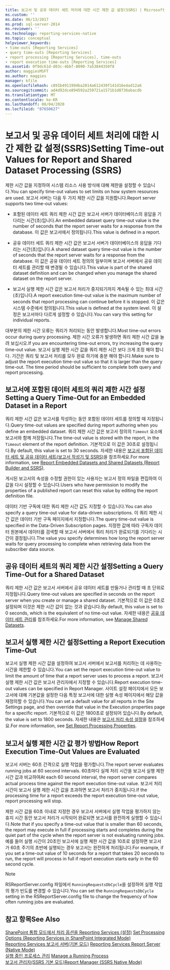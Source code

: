 ```yaml
---
title: 보고서 및 공유 데이터 세트 처리에 대한 시간 제한 값 설정(SSRS) | Microsoft Docs
ms.custom: ''
ms.date: 06/13/2017
ms.prod: sql-server-2014
ms.reviewer: ''
ms.technology: reporting-services-native
ms.topic: conceptual
helpviewer_keywords:
- time-outs [Reporting Services]
- query time-outs [Reporting Services]
- report processing [Reporting Services], time-outs
- report execution time-outs [Reporting Services]
ms.assetid: 0f9dc61d-d03c-4bbf-8090-7a53844350f8
author: maggiesMSFT
ms.author: maggies
manager: kfile
ms.openlocfilehash: c891b4911994ba2814a612439f141d16e4ad12a6
ms.sourcegitcommit: ad4d92dce894592a259721a1571b1d8736abacdb
ms.translationtype: MT
ms.contentlocale: ko-KR
ms.lasthandoff: 08/04/2020
ms.locfileid: "87650627"
---
```

# <a name="setting-time-out-values-for-report-and-shared-dataset-processing-ssrs"></a><span data-ttu-id="b76f0-102">보고서 및 공유 데이터 세트 처리에 대한 시간 제한 값 설정(SSRS)</span><span class="sxs-lookup"><span data-stu-id="b76f0-102">Setting Time-out Values for Report and Shared Dataset Processing (SSRS)</span></span>
  <span data-ttu-id="b76f0-103">제한 시간 값을 지정하여 시스템 리소스 사용 방식에 대해 제한을 설정할 수 있습니다.</span><span class="sxs-lookup"><span data-stu-id="b76f0-103">You can specify time-out values to set limits on how system resources are used.</span></span> <span data-ttu-id="b76f0-104">보고서 서버는 다음 두 가지 제한 시간 값을 지원합니다.</span><span class="sxs-lookup"><span data-stu-id="b76f0-104">Report server supports two time-out values:</span></span>  
  
-   <span data-ttu-id="b76f0-105">포함된 데이터 세트 쿼리 제한 시간 값은 보고서 서버가 데이터베이스의 응답을 기다리는 시간(초)입니다.</span><span class="sxs-lookup"><span data-stu-id="b76f0-105">An embedded dataset query time-out value is the number of seconds that the report server waits for a response from the database.</span></span> <span data-ttu-id="b76f0-106">이 값은 보고서에서 정의됩니다.</span><span class="sxs-lookup"><span data-stu-id="b76f0-106">This value is defined in a report.</span></span>  
  
-   <span data-ttu-id="b76f0-107">공유 데이터 세트 쿼리 제한 시간 값은 보고서 서버가 데이터베이스의 응답을 기다리는 시간(초)입니다.</span><span class="sxs-lookup"><span data-stu-id="b76f0-107">A shared dataset query time-out value is the number of seconds that the report server waits for a response from the database.</span></span> <span data-ttu-id="b76f0-108">이 값은 공유 데이터 세트 정의의 일부이며 보고서 서버에서 공유 데이터 세트를 관리할 때 변경될 수 있습니다.</span><span class="sxs-lookup"><span data-stu-id="b76f0-108">This value is part of the shared dataset definition and can be changed when you manage the shared dataset on the report server.</span></span>  
  
-   <span data-ttu-id="b76f0-109">보고서 실행 제한 시간 값은 보고서 처리가 중지되기까지 계속될 수 있는 최대 시간(초)입니다.</span><span class="sxs-lookup"><span data-stu-id="b76f0-109">A report execution time-out value is the maximum number of seconds that report processing can continue before it is stopped.</span></span> <span data-ttu-id="b76f0-110">이 값은 시스템 수준에서 정의됩니다.</span><span class="sxs-lookup"><span data-stu-id="b76f0-110">This value is defined at the system level.</span></span> <span data-ttu-id="b76f0-111">이 설정은 보고서마다 다르게 설정할 수 있습니다.</span><span class="sxs-lookup"><span data-stu-id="b76f0-111">You can vary this setting for individual reports.</span></span>  
  
 <span data-ttu-id="b76f0-112">대부분의 제한 시간 오류는 쿼리가 처리되는 동안 발생합니다.</span><span class="sxs-lookup"><span data-stu-id="b76f0-112">Most time-out errors occur during query processing.</span></span> <span data-ttu-id="b76f0-113">제한 시간 오류가 발생하면 쿼리 제한 시간 값을 늘려 보십시오.</span><span class="sxs-lookup"><span data-stu-id="b76f0-113">If you are encountering time-out errors, try increasing the query time-out value.</span></span> <span data-ttu-id="b76f0-114">보고서 실행 제한 시간 값을 쿼리 제한 시간 보다 크게 조정 해야 합니다. 기간은 쿼리 및 보고서 처리를 모두 완료 하기에 충분 해야 합니다.</span><span class="sxs-lookup"><span data-stu-id="b76f0-114">Make sure to adjust the report execution time-out value so that it is larger than the query time-out. The time period should be sufficient to complete both query and report processing.</span></span>  
  
## <a name="setting-a-query-time-out-for-an-embedded-dataset-in-a-report"></a><span data-ttu-id="b76f0-115">보고서에 포함된 데이터 세트의 쿼리 제한 시간 설정</span><span class="sxs-lookup"><span data-stu-id="b76f0-115">Setting a Query Time-Out for an Embedded Dataset in a Report</span></span>  
 <span data-ttu-id="b76f0-116">쿼리 제한 시간 값은 보고서를 작성하는 동안 포함된 데이터 세트를 정의할 때 지정됩니다.</span><span class="sxs-lookup"><span data-stu-id="b76f0-116">Query time-out values are specified during report authoring when you define an embedded dataset.</span></span> <span data-ttu-id="b76f0-117">쿼리 제한 시간 값은 보고서 정의의 `Timeout` 요소에 보고서와 함께 저장됩니다.</span><span class="sxs-lookup"><span data-stu-id="b76f0-117">The time-out value is stored with the report, in the `Timeout` element of the report definition.</span></span> <span data-ttu-id="b76f0-118">기본적으로 이 값은 30초로 설정됩니다.</span><span class="sxs-lookup"><span data-stu-id="b76f0-118">By default, this value is set to 30 seconds.</span></span> <span data-ttu-id="b76f0-119">자세한 내용은 [보고서 포함된 데이터 세트 및 공유 데이터 세트&#40;보고서 작성기 및 SSRS&#41;](../report-data/report-embedded-datasets-and-shared-datasets-report-builder-and-ssrs.md)을 참조하세요.</span><span class="sxs-lookup"><span data-stu-id="b76f0-119">For more information, see [Report Embedded Datasets and Shared Datasets &#40;Report Builder and SSRS&#41;](../report-data/report-embedded-datasets-and-shared-datasets-report-builder-and-ssrs.md).</span></span>  
  
 <span data-ttu-id="b76f0-120">게시된 보고서의 속성을 수정할 권한이 있는 사용자는 보고서 정의 파일을 편집하여 이 값을 다시 설정할 수 있습니다.</span><span class="sxs-lookup"><span data-stu-id="b76f0-120">Users who have permission to modify the properties of a published report can reset this value by editing the report definition file.</span></span>  
  
 <span data-ttu-id="b76f0-121">데이터 기반 구독에 대한 쿼리 제한 시간 값도 지정할 수 있습니다.</span><span class="sxs-lookup"><span data-stu-id="b76f0-121">You can also specify a query time-out value for data-driven subscriptions.</span></span> <span data-ttu-id="b76f0-122">이 쿼리 제한 시간 값은 데이터 기반 구독 페이지에서 지정합니다.</span><span class="sxs-lookup"><span data-stu-id="b76f0-122">The query time-out value is specified in the Data-Driven Subscription pages.</span></span> <span data-ttu-id="b76f0-123">지정한 값에 따라 구독자 데이터 원본에서 데이터를 검색할 때 보고서 서버에서 쿼리 처리가 완료되기를 기다리는 시간이 결정됩니다.</span><span class="sxs-lookup"><span data-stu-id="b76f0-123">The value you specify determines how long the report server waits for query processing to complete when retrieving data from the subscriber data source.</span></span>  
  
## <a name="setting-a-query-time-out-for-a-shared-dataset"></a><span data-ttu-id="b76f0-124">공유 데이터 세트의 쿼리 제한 시간 설정</span><span class="sxs-lookup"><span data-stu-id="b76f0-124">Setting a Query Time-Out for a Shared Dataset</span></span>  
 <span data-ttu-id="b76f0-125">쿼리 제한 시간 값은 보고서 서버에서 공유 데이터 세트를 만들거나 관리할 때 초 단위로 지정됩니다.</span><span class="sxs-lookup"><span data-stu-id="b76f0-125">Query time-out values are specified in seconds on the report server when you create or manage a shared dataset.</span></span> <span data-ttu-id="b76f0-126">기본적으로 이 값은 0초로 설정되며 이것은 제한 시간 값이 없는 것과 같습니다.</span><span class="sxs-lookup"><span data-stu-id="b76f0-126">By default, this value is set to 0 seconds, which is the equivalent of no time-out value.</span></span> <span data-ttu-id="b76f0-127">자세한 내용은 [공유 데이터 세트 관리](../report-data/manage-shared-datasets.md)를 참조하세요.</span><span class="sxs-lookup"><span data-stu-id="b76f0-127">For more information, see [Manage Shared Datasets](../report-data/manage-shared-datasets.md).</span></span>  
  
## <a name="setting-a-report-execution-time-out"></a><span data-ttu-id="b76f0-128">보고서 실행 제한 시간 설정</span><span class="sxs-lookup"><span data-stu-id="b76f0-128">Setting a Report Execution Time-Out</span></span>  
 <span data-ttu-id="b76f0-129">보고서 실행 제한 시간 값을 설정하여 보고서 서버에서 보고서를 처리하는 데 사용하는 시간을 제한할 수 있습니다.</span><span class="sxs-lookup"><span data-stu-id="b76f0-129">You can set the report execution time-out value to limit the amount of time that a report server uses to process a report.</span></span> <span data-ttu-id="b76f0-130">보고서 실행 제한 시간 값은 보고서 관리자에서 지정할 수 있습니다.</span><span class="sxs-lookup"><span data-stu-id="b76f0-130">Report execution time-out values can be specified in Report Manager.</span></span> <span data-ttu-id="b76f0-131">사이트 설정 페이지에서 모든 보고서에 대해 기본값을 설정한 다음 특정 보고서에 대한 실행 속성 페이지에서 해당 값을 재정의할 수 있습니다.</span><span class="sxs-lookup"><span data-stu-id="b76f0-131">You can set a default value for all reports in the Site Settings page, and then override that value in the Execution properties page for a specific report.</span></span> <span data-ttu-id="b76f0-132">기본적으로 이 값은 1800초로 설정되어 있습니다.</span><span class="sxs-lookup"><span data-stu-id="b76f0-132">By default, the value is set to 1800 seconds.</span></span> <span data-ttu-id="b76f0-133">자세한 내용은 [보고서 처리 속성 설정](set-report-processing-properties.md)을 참조하세요.</span><span class="sxs-lookup"><span data-stu-id="b76f0-133">For more information, see [Set Report Processing Properties](set-report-processing-properties.md).</span></span>  
  
## <a name="how-report-execution-time-out-values-are-evaluated"></a><span data-ttu-id="b76f0-134">보고서 실행 제한 시간 값 평가 방법</span><span class="sxs-lookup"><span data-stu-id="b76f0-134">How Report Execution Time-Out Values are Evaluated</span></span>  
 <span data-ttu-id="b76f0-135">보고서 서버는 60초 간격으로 실행 작업을 평가합니다.</span><span class="sxs-lookup"><span data-stu-id="b76f0-135">The report server evaluates running jobs at 60 second intervals.</span></span> <span data-ttu-id="b76f0-136">60초마다 실제 처리 시간을 보고서 실행 제한 시간 값과 비교하여</span><span class="sxs-lookup"><span data-stu-id="b76f0-136">At each 60 second interval, the report server compares actual process time against the report execution time-out value.</span></span> <span data-ttu-id="b76f0-137">보고서 처리 시간이 보고서 실행 제한 시간 값을 초과하면 보고서 처리가 중지됩니다.</span><span class="sxs-lookup"><span data-stu-id="b76f0-137">If the processing time for a report exceeds the report execution time-out value, report processing will stop.</span></span>  
  
 <span data-ttu-id="b76f0-138">제한 시간 값을 60초 이내로 지정한 경우 보고서 서버에서 실행 작업을 평가하지 않는 휴지 시간 동안 보고서 처리가 시작되어 완료되면 보고서를 완전하게 실행할 수 있습니다.</span><span class="sxs-lookup"><span data-stu-id="b76f0-138">Note that if you specify a time-out value that is smaller than 60 seconds, the report may execute in full if processing starts and completes during the quiet part of the cycle when the report server is not evaluating running jobs.</span></span> <span data-ttu-id="b76f0-139">예를 들어 실행 시간이 20초인 보고서에 실행 제한 시간 값을 10초로 설정하면 보고서가 60초 주기의 초반에 실행되는 경우 보고서는 완전하게 처리됩니다.</span><span class="sxs-lookup"><span data-stu-id="b76f0-139">For example, if you set a time-out value of 10 seconds for a report that takes 20 seconds to run, the report will process in full if report execution starts early in the 60 second cycle.</span></span>  
  
> [!NOTE]  
>  <span data-ttu-id="b76f0-140">RSReportServer.config 파일에서 `RunningRequestsDbCycle`을 설정하여 실행 작업의 평가 빈도를 변경할 수 있습니다.</span><span class="sxs-lookup"><span data-stu-id="b76f0-140">You can set the `RunningRequestsDbCycle` setting in the RSReportServer.config file to change the frequency of how often running jobs are evaluated.</span></span>  
  
## <a name="see-also"></a><span data-ttu-id="b76f0-141">참고 항목</span><span class="sxs-lookup"><span data-stu-id="b76f0-141">See Also</span></span>  
 <span data-ttu-id="b76f0-142">[SharePoint 통합 모드에서 처리 옵션을 Reporting Services &#40;설정&#41;](../set-processing-options-reporting-services-in-sharepoint-integrated-mode.md) </span><span class="sxs-lookup"><span data-stu-id="b76f0-142">[Set Processing Options &#40;Reporting Services in SharePoint Integrated Mode&#41;](../set-processing-options-reporting-services-in-sharepoint-integrated-mode.md) </span></span>  
 <span data-ttu-id="b76f0-143">[Reporting Services 보고서 서버&#40;기본 모드&#41;](reporting-services-report-server-native-mode.md) </span><span class="sxs-lookup"><span data-stu-id="b76f0-143">[Reporting Services Report Server &#40;Native Mode&#41;](reporting-services-report-server-native-mode.md) </span></span>  
 <span data-ttu-id="b76f0-144">[실행 중인 프로세스 관리](../subscriptions/manage-a-running-process.md) </span><span class="sxs-lookup"><span data-stu-id="b76f0-144">[Manage a Running Process](../subscriptions/manage-a-running-process.md) </span></span>  
 [<span data-ttu-id="b76f0-145">보고서 관리자&#40;SSRS 기본 모드&#41;</span><span class="sxs-lookup"><span data-stu-id="b76f0-145">Report Manager  &#40;SSRS Native Mode&#41;</span></span>](../report-manager-ssrs-native-mode.md)  
  
  
